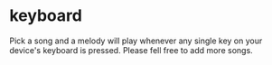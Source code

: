 # keyboard
Pick a song and a melody will play whenever any single key on your device's keyboard is pressed. Please fell free to add more songs.
